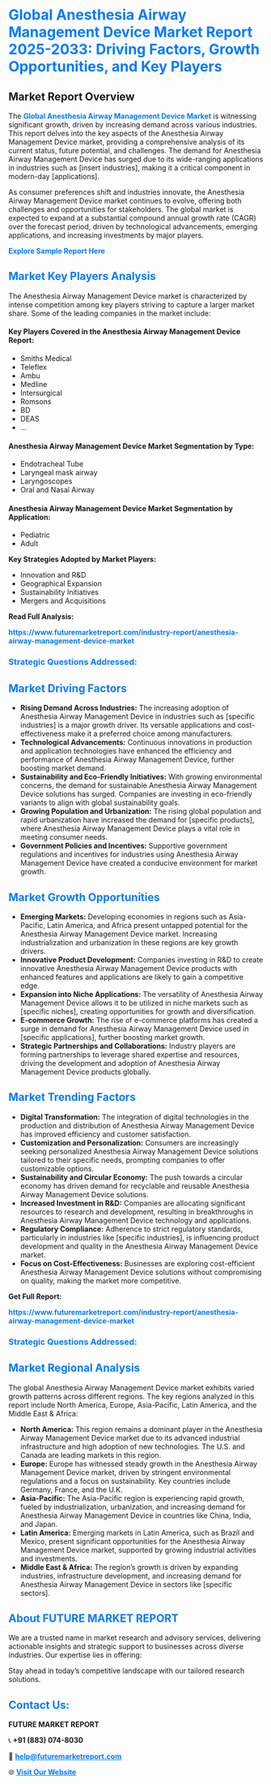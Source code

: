 <h1 style="color: #007BFF;">Global Anesthesia Airway Management Device Market Report 2025-2033: Driving Factors, Growth Opportunities, and Key Players</h1>

<section id="overview">
<h2>Market Report Overview</h2>
<p>The <a href="https://www.futuremarketreport.com/industry-report/anesthesia-airway-management-device-market" style="color: #007BFF; text-decoration: none;"><strong>Global Anesthesia Airway Management Device Market</strong></a> is witnessing significant growth, driven by increasing demand across various industries. This report delves into the key aspects of the Anesthesia Airway Management Device market, providing a comprehensive analysis of its current status, future potential, and challenges. The demand for Anesthesia Airway Management Device has surged due to its wide-ranging applications in industries such as [insert industries], making it a critical component in modern-day [applications].</p>
<p>As consumer preferences shift and industries innovate, the Anesthesia Airway Management Device market continues to evolve, offering both challenges and opportunities for stakeholders. The global market is expected to expand at a substantial compound annual growth rate (CAGR) over the forecast period, driven by technological advancements, emerging applications, and increasing investments by major players.</p>
</section>

<section id="overview">
<p><a href="https://www.futuremarketreport.com/request-sample/reportId=110724" style="color: #007BFF; text-decoration: none;"><strong>Explore Sample Report Here</strong></a></p>
</section>

<section id="key-players">
<h2 style="color: #007BFF;">Market Key Players Analysis</h2>
<p>The Anesthesia Airway Management Device market is characterized by intense competition among key players striving to capture a larger market share. Some of the leading companies in the market include:</p>
<h4>Key Players Covered in the Anesthesia Airway Management Device Report:</h4>
<ul><li>Smiths Medical</li><li>Teleflex</li><li>Ambu</li><li>Medline</li><li>Intersurgical</li><li>Romsons</li><li>BD</li><li>DEAS</li><li>...</li></ul>
<h4>Anesthesia Airway Management Device Market Segmentation by Type:</h4>
<ul><li>Endotracheal Tube</li><li>Laryngeal mask airway</li><li>Laryngoscopes</li><li>Oral and Nasal Airway</li></ul>

<h4>Anesthesia Airway Management Device Market Segmentation by Application:</h4>
<ul><li>Pediatric</li><li>Adult</li></ul>
<p><strong>Key Strategies Adopted by Market Players:</strong></p>
<ul>
<li>Innovation and R&D</li>
<li>Geographical Expansion</li>
<li>Sustainability Initiatives</li>
<li>Mergers and Acquisitions</li>
</ul>
</section>

<section>
<p><strong>Read Full Analysis: </strong></p><a href="https://www.futuremarketreport.com/industry-report/anesthesia-airway-management-device-market" style="color: #007BFF; text-decoration: none;"><strong>https://www.futuremarketreport.com/industry-report/anesthesia-airway-management-device-market</strong></a>
<h3 style="color: #007BFF;">Strategic Questions Addressed:</h3>
</section>

<section id="driving-factors">
<h2 style="color: #007BFF;">Market Driving Factors</h2>
<ul>
<li><strong>Rising Demand Across Industries:</strong> The increasing adoption of Anesthesia Airway Management Device in industries such as [specific industries] is a major growth driver. Its versatile applications and cost-effectiveness make it a preferred choice among manufacturers.</li>
<li><strong>Technological Advancements:</strong> Continuous innovations in production and application technologies have enhanced the efficiency and performance of Anesthesia Airway Management Device, further boosting market demand.</li>
<li><strong>Sustainability and Eco-Friendly Initiatives:</strong> With growing environmental concerns, the demand for sustainable Anesthesia Airway Management Device solutions has surged. Companies are investing in eco-friendly variants to align with global sustainability goals.</li>
<li><strong>Growing Population and Urbanization:</strong> The rising global population and rapid urbanization have increased the demand for [specific products], where Anesthesia Airway Management Device plays a vital role in meeting consumer needs.</li>
<li><strong>Government Policies and Incentives:</strong> Supportive government regulations and incentives for industries using Anesthesia Airway Management Device have created a conducive environment for market growth.</li>
</ul>
</section>

<section id="growth-opportunities">
<h2 style="color: #007BFF;">Market Growth Opportunities</h2>
<ul>
<li><strong>Emerging Markets:</strong> Developing economies in regions such as Asia-Pacific, Latin America, and Africa present untapped potential for the Anesthesia Airway Management Device market. Increasing industrialization and urbanization in these regions are key growth drivers.</li>
<li><strong>Innovative Product Development:</strong> Companies investing in R&D to create innovative Anesthesia Airway Management Device products with enhanced features and applications are likely to gain a competitive edge.</li>
<li><strong>Expansion into Niche Applications:</strong> The versatility of Anesthesia Airway Management Device allows it to be utilized in niche markets such as [specific niches], creating opportunities for growth and diversification.</li>
<li><strong>E-commerce Growth:</strong> The rise of e-commerce platforms has created a surge in demand for Anesthesia Airway Management Device used in [specific applications], further boosting market growth.</li>
<li><strong>Strategic Partnerships and Collaborations:</strong> Industry players are forming partnerships to leverage shared expertise and resources, driving the development and adoption of Anesthesia Airway Management Device products globally.</li>
</ul>
</section>

<section id="trending-factors">
<h2 style="color: #007BFF;">Market Trending Factors</h2>
<ul>
<li><strong>Digital Transformation:</strong> The integration of digital technologies in the production and distribution of Anesthesia Airway Management Device has improved efficiency and customer satisfaction.</li>
<li><strong>Customization and Personalization:</strong> Consumers are increasingly seeking personalized Anesthesia Airway Management Device solutions tailored to their specific needs, prompting companies to offer customizable options.</li>
<li><strong>Sustainability and Circular Economy:</strong> The push towards a circular economy has driven demand for recyclable and reusable Anesthesia Airway Management Device solutions.</li>
<li><strong>Increased Investment in R&D:</strong> Companies are allocating significant resources to research and development, resulting in breakthroughs in Anesthesia Airway Management Device technology and applications.</li>
<li><strong>Regulatory Compliance:</strong> Adherence to strict regulatory standards, particularly in industries like [specific industries], is influencing product development and quality in the Anesthesia Airway Management Device market.</li>
<li><strong>Focus on Cost-Effectiveness:</strong> Businesses are exploring cost-efficient Anesthesia Airway Management Device solutions without compromising on quality, making the market more competitive.</li>
</ul>
</section>

<section>
<p><strong>Get Full Report: </strong></p><a href="https://www.futuremarketreport.com/industry-report/anesthesia-airway-management-device-market" style="color: #007BFF; text-decoration: none;"><strong>https://www.futuremarketreport.com/industry-report/anesthesia-airway-management-device-market</strong></a>
<h3 style="color: #007BFF;">Strategic Questions Addressed:</h3>
</section>


<section id="regional-analysis">
<h2 style="color: #007BFF;">Market Regional Analysis</h2>
<p>The global Anesthesia Airway Management Device market exhibits varied growth patterns across different regions. The key regions analyzed in this report include North America, Europe, Asia-Pacific, Latin America, and the Middle East & Africa:</p>
<ul>
<li><strong>North America:</strong> This region remains a dominant player in the Anesthesia Airway Management Device market due to its advanced industrial infrastructure and high adoption of new technologies. The U.S. and Canada are leading markets in this region.</li>
<li><strong>Europe:</strong> Europe has witnessed steady growth in the Anesthesia Airway Management Device market, driven by stringent environmental regulations and a focus on sustainability. Key countries include Germany, France, and the U.K.</li>
<li><strong>Asia-Pacific:</strong> The Asia-Pacific region is experiencing rapid growth, fueled by industrialization, urbanization, and increasing demand for Anesthesia Airway Management Device in countries like China, India, and Japan.</li>
<li><strong>Latin America:</strong> Emerging markets in Latin America, such as Brazil and Mexico, present significant opportunities for the Anesthesia Airway Management Device market, supported by growing industrial activities and investments.</li>
<li><strong>Middle East & Africa:</strong> The region’s growth is driven by expanding industries, infrastructure development, and increasing demand for Anesthesia Airway Management Device in sectors like [specific sectors].</li>
</ul>
</section>

<footer>
<h2 style="color: #007BFF;">About FUTURE MARKET REPORT</h2>
<p>We are a trusted name in market research and advisory services, delivering actionable insights and strategic support to businesses across diverse industries. Our expertise lies in offering:</p>

<p>Stay ahead in today’s competitive landscape with our tailored research solutions.</p>

<h2 style="color: #007BFF;">Contact Us:</h2>
<p><strong>FUTURE MARKET REPORT</strong></p>
<p>📞 <strong>+91 (883) 074-8030</strong></p>
<p>📧 <strong><a href="mailto:help@futuremarketreport.com" style="color: #007BFF;">help@futuremarketreport.com</a></strong></p>
<p>🌐 <strong><a href="https://www.futuremarketreport.com/" style="color: #007BFF;">Visit Our Website</a></strong></p>
</footer>